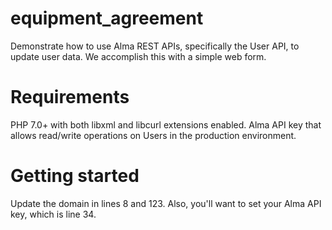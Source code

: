 # equipment_agreement
Demonstrate how to use Alma REST APIs, specifically the User API, to update user data. We accomplish this with a simple web form.

# Requirements
PHP 7.0+ with both libxml and libcurl extensions enabled.
Alma API key that allows read/write operations on Users in the production environment.

# Getting started
Update the domain in lines 8 and 123. Also, you'll want to set your Alma API key, which is line 34.
